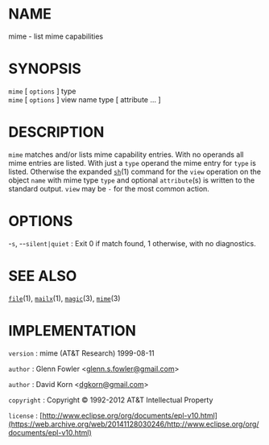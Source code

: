 # NAME

mime - list mime capabilities

# SYNOPSIS

`mime` \[ `options` \] type\
`mime` \[ `options` \] view name type \[ attribute ... \]

# DESCRIPTION

`mime` matches and/or lists mime capability entries. With no operands
all mime entries are listed. With just a `type` operand the mime entry
for `type` is listed. Otherwise the expanded
[`sh`](/web/20141128030246/http://www2.research.att.com/~astopen/man/man1/sh.html)(1)
command for the `view` operation on the object `name` with mime type
`type` and optional `attribute`(s) is written to the standard output.
`view` may be `-` for the most common action.

# OPTIONS

-`s`, --`silent|quiet`
:   Exit 0 if match found, 1 otherwise, with no diagnostics.

# SEE ALSO

[`file`](/web/20141128030246/http://www2.research.att.com/~astopen/man/man1/file.html)(1),
[`mailx`](/web/20141128030246/http://www2.research.att.com/~astopen/man/man1/mailx.html)(1),
[`magic`](/web/20141128030246/http://www2.research.att.com/~astopen/man/man3/magic.html)(3),
[`mime`](/web/20141128030246/http://www2.research.att.com/~astopen/man/man3/mime.html)(3)

# IMPLEMENTATION

`version`
:   mime (AT&T Research) 1999-08-11

`author`
:   Glenn Fowler
    &lt;[glenn.s.fowler@gmail.com](https://web.archive.org/web/20141128030246/mailto:glenn.s.fowler@gmail.com)&gt;

`author`
:   David Korn
    &lt;[dgkorn@gmail.com](https://web.archive.org/web/20141128030246/mailto:dgkorn@gmail.com)&gt;

`copyright`
:   Copyright © 1992-2012 AT&T Intellectual Property

`license`
:   [http://www.eclipse.org/org/documents/epl-v10.html](https://web.archive.org/web/20141128030246/http://www.eclipse.org/org/documents/epl-v10.html)


